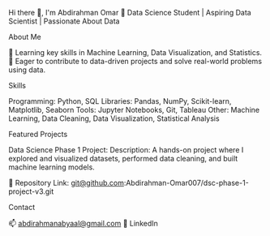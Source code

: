 
Hi there 👋, I'm Abdirahman Omar
🌟 Data Science Student | Aspiring Data Scientist | Passionate About Data

About Me

🌱 Learning key skills in Machine Learning, Data Visualization, and Statistics.
🚀 Eager to contribute to data-driven projects and solve real-world problems using data.

Skills

Programming: Python, SQL
Libraries: Pandas, NumPy, Scikit-learn, Matplotlib, Seaborn
Tools: Jupyter Notebooks, Git, Tableau
Other: Machine Learning, Data Cleaning, Data Visualization, Statistical Analysis


Featured Projects

Data Science Phase 1 Project:
Description: A hands-on project where I explored and visualized datasets, performed data cleaning, and built machine learning models.

📝 Repository Link:  git@github.com:Abdirahman-Omar007/dsc-phase-1-project-v3.git

Contact

📫 abdirahmanabyaal@gmail.com
💼 LinkedIn


<!---
Abdirahman-Omar007/Abdirahman-Omar007 is a ✨ special ✨ repository because its `README.md` (this file) appears on your GitHub profile.
You can click the Preview link to take a look at your changes.
--->
